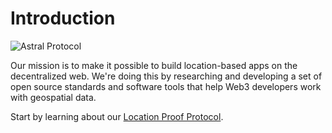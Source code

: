 # Introduction

![Astral Protocol](/img/astral-logo.png)

Our mission is to make it possible to build location-based apps on the decentralized web. We're doing this by researching and developing a
set of open source standards and software tools that help Web3 developers work with geospatial data.

Start by learning about our [Location Proof Protocol](./location-proof-protocol/introduction.md).
